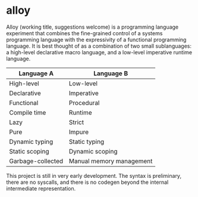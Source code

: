 # alloy

Alloy (working title, suggestions welcome) is a programming language experiment that combines the fine-grained control of a systems programming language with the expressivity of a functional programming language.
It is best thought of as a combination of two small sublanguages: a high-level declarative macro language, and a low-level imperative runtime language.

| Language A | Language B |
| --- | --- |
| High-level | Low-level |
| Declarative | Imperative |
| Functional | Procedural |
| Compile time | Runtime |
| Lazy | Strict |
| Pure | Impure |
| Dynamic typing | Static typing |
| Static scoping | Dynamic scoping |
| Garbage-collected | Manual memory management |

This project is still in very early development.
The syntax is preliminary, there are no syscalls, and there is no codegen beyond the internal intermediate representation.
